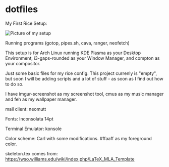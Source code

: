 # dotfiles
My First Rice Setup:

![Picture of my setup](https://i.redd.it/2mewpo1f1s541.png)

Running programs (gotop, pipes.sh, cava, ranger, neofetch)

This setup is for Arch Linux running KDE Plasma as your Desktop Environment, i3-gaps-rounded as your Window Manager, and compton as your compositor.

Just some basic files for my rice config. This project currenly is "empty", but soon I will be adding scripts and a lot of stuff - as soon as I find out how to do so.

I have imgur-screenshot as my screenshot tool, cmus as my music manager and feh as my wallpaper manager.

mail client: neomutt

Fonts: Inconsolata 14pt

Terminal Emulator: konsole

Color scheme: Carl with some modifications. #ffaaff as my foreground color.

skeleton.tex comes from: https://wso.williams.edu/wiki/index.php/LaTeX_MLA_Template
